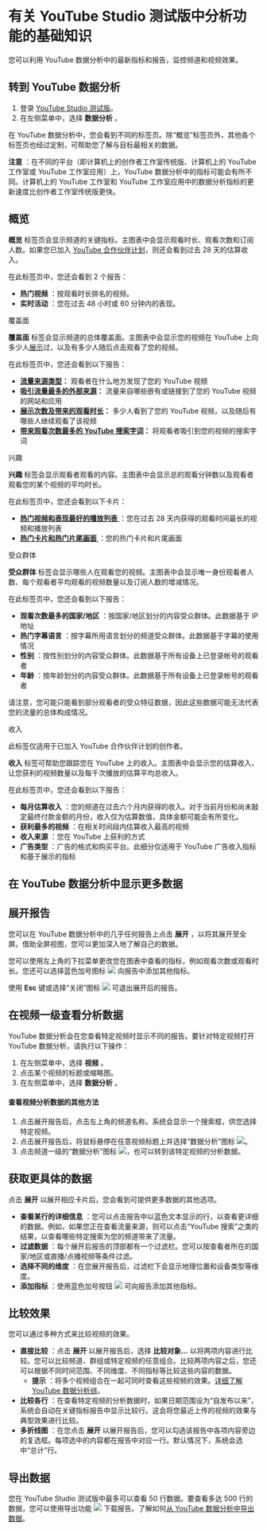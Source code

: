 # 有关 YouTube Studio 测试版中分析功能的基础知识

您可以利用 YouTube 数据分析中的最新指标和报告，监控频道和视频效果。

## 转到 YouTube 数据分析

1. 登录 [YouTube Studio 测试版](https://studio.youtube.com/)。
2. 在左侧菜单中，选择 **数据分析** 。

在 YouTube 数据分析中，您会看到不同的标签页。除“概览”标签页外，其他各个标签页也经过定制，可帮助您了解与目标最相关的数据。

**注意** ：在不同的平台（即计算机上的创作者工作室传统版、计算机上的 YouTube 工作室或 YouTube 工作室应用）上，YouTube 数据分析中的指标可能会有所不同。计算机上的 YouTube 工作室和 YouTube 工作室应用中的数据分析指标的更新速度比创作者工作室传统版更快。

## 概览

**概览** 标签页会显示频道的关键指标。主图表中会显示观看时长、观看次数和订阅人数。如果您已加入 [YouTube 合作伙伴计划](https://support.google.com/youtube/answer/72851)，则还会看到过去 28 天的估算收入。

在此标签页中，您还会看到 2 个报告：

* **热门视频** ：按观看时长排名的视频。
* **实时活动** ：您在过去 48 小时或 60 分钟内的表现。

覆盖面

**覆盖面** 标签会显示频道的总体覆盖面。主图表中会显示您的视频在 YouTube 上向多少人[展示](https://support.google.com/youtube/answer/7577430#impressions)过，以及有多少人随后点击观看了您的视频。

在此标签页中，您还会看到以下报告：

* **[流量来源类型](https://support.google.com/youtube/answer/9314355#traffic_sources)：** 观看者在什么地方发现了您的 YouTube 视频
* **[吸引流量最多的外部来源](https://support.google.com/youtube/answer/9314355#external)：** 流量来自哪些嵌有或链接到了您的 YouTube 视频的网站和应用
* **[展示次数及带来的观看时长](https://support.google.com/youtube/answer/9314486)：** 多少人看到了您的 YouTube 视频，以及随后有哪些人继续观看了该视频
* **[带来观看次数最多的 YouTube 搜索字词](https://support.google.com/youtube/answer/9314355#within)：** 将观看者吸引到您的视频的搜索字词

兴趣

**兴趣** 标签会显示观看者观看的内容。主图表中会显示总的观看分钟数以及观看者观看您的某个视频的平均时长。

在此标签页中，您还会看到以下卡片：

* [ **热门视频和表现最好的播放列表** ](https://support.google.com/youtube/answer/9313698)：您在过去 28 天内获得的观看时间最长的视频和播放列表
* [ **热门卡片和热门片尾画面** ](https://support.google.com/youtube/answer/9314487)：您的热门卡片和片尾画面

受众群体

**受众群体** 标签会显示哪些人在观看您的视频。主图表中会显示唯一身份观看者人数、每个观看者平均观看的视频数量以及订阅人数的增减情况。

在此标签页中，您还会看到以下报告：

* **观看次数最多的国家/地区** ：按国家/地区划分的内容受众群体。此数据基于 IP 地址
* **热门字幕语言** ：按字幕所用语言划分的频道受众群体。此数据基于字幕的使用情况
* **性别** ：按性别划分的内容受众群体。此数据基于所有设备上已登录帐号的观看者
* **年龄** ：按年龄划分的内容受众群体。此数据基于所有设备上已登录帐号的观看者

请注意，您可能只能看到部分观看者的受众特征数据，因此这些数据可能无法代表您的流量的总体构成情况。

收入

此标签仅适用于已加入 YouTube 合作伙伴计划的创作者。

**收入** 标签可帮助您跟踪您在 YouTube 上的收入。主图表中会显示您的估算收入、让您获利的视频数量以及每千次播放的估算平均总收入。

在此标签页中，您还会看到以下报告：

* **每月估算收入** ：您的频道在过去六个月内获得的收入。对于当前月份和尚未敲定最终付款金额的月份，收入仅为估算数值，具体金额可能会有所变化。
* **获利最多的视频** ：在相关时间段内估算收入最高的视频
* **收入来源** ：您在 YouTube 上获利的方式
* **广告类型** ：广告的格式和购买平台。此细分仅适用于 YouTube 广告收入指标和基于展示的指标

 

## 在 YouTube 数据分析中显示更多数据

## 展开报告

您可以在 YouTube 数据分析中的几乎任何报告上点击 **展开** ，以将其展开至全屏。借助全屏视图，您可以更加深入地了解自己的数据。

您可以使用左上角的下拉菜单更改您在图表中查看的指标，例如观看次数或观看时长。您还可以选择蓝色加号图标 ![](https://lh3.googleusercontent.com/W530tnWuJ9oYTmBxyUsVf7tziFqG6gPUAZ392X6QKYWKAZiZGkflGofGYJuVHy7L3g8=h18) 向报告中添加其他指标。

使用  **Esc**  键或选择“关闭”图标 ![](https://lh3.googleusercontent.com/1odSgxGB-HTQj2t9LcvA4sinN0REfaDsAsMhH5kciRUeVRIQFmPgOLcdOaXv_8zDst9t=w18) 可退出展开后的报告。

## 在视频一级查看分析数据

YouTube 数据分析会在您查看特定视频时显示不同的报告。要针对特定视频打开 YouTube 数据分析，请执行以下操作：

1. 在左侧菜单中，选择 **视频** 。
2. 点击某个视频的标题或缩略图。
3. 在左侧菜单中，选择 **数据分析** 。

#### 查看视频分析数据的其他方法

1. 点击展开报告后，点击左上角的频道名称。系统会显示一个搜索框，供您选择特定视频。
2. 点击展开报告后，将鼠标悬停在任意视频标题上并选择“数据分析”图标 ![](https://lh3.googleusercontent.com/9sn0MdRDtHz4IRutwsHveFAlXYUSM6kPanVjl1FaLojYd7rjlAPnmUKcxsSCQq-Kniv0=h18)。
3. 点击频道一级的“数据分析”图标 ![](https://lh3.googleusercontent.com/9sn0MdRDtHz4IRutwsHveFAlXYUSM6kPanVjl1FaLojYd7rjlAPnmUKcxsSCQq-Kniv0=h18)，也可以转到该特定视频的分析数据。

## 获取更具体的数据

点击 **展开** 以展开相应卡片后，您会看到可提供更多数据的其他选项。

* **查看某行的详细信息** ：您可以点击报告中以蓝色文本显示的行，以查看更详细的数据。例如，如果您正在查看流量来源，则可以点击“YouTube 搜索”之类的结果，以查看哪些特定搜索为您的频道带来了流量。
* **过滤数据** ：每个展开后报告的顶部都有一个过滤栏。您可以按查看者所在的国家/地区或直播/点播视频等条件过滤。
* **选择不同的维度** ：在您展开报告后，过滤栏下会显示地理位置和设备类型等维度。
* **添加指标** ：使用蓝色加号按钮 ![](https://lh3.googleusercontent.com/W530tnWuJ9oYTmBxyUsVf7tziFqG6gPUAZ392X6QKYWKAZiZGkflGofGYJuVHy7L3g8=h18) 可向报告添加其他指标。

## 比较效果

您可以通过多种方式来比较视频的效果。

* **直接比较** ：点击 **展开** 以展开报告后，选择 **比较对象…**  以将两项内容进行比较。您可以比较频道、群组或特定视频的任意组合。比较两项内容之后，您还可以根据不同时间范围、不同维度、不同指标等比较这些内容的数据。
  * **提示** ：将多个视频组合在一起可同时查看这些视频的效果。[详细了解 YouTube 数据分析组](https://support.google.com/youtube/answer/3529123)。
* **比较各行** ：在查看特定视频的分析数据时，如果日期范围设为“自发布以来”，系统会自动在关键指标报告中显示比较行。这会将您最近上传的视频的效果与典型效果进行比较。
* **多折线图** ：在您点击 **展开** 以展开报告后，您可以勾选该报告中各项内容旁边的复选框。每项选中的内容都在报告中对应一行。默认情况下，系统会选中“总计”行。

## 导出数据

您在 YouTube Studio 测试版中最多可以查看 50 行数据。要查看多达 500 行的数据，您可以使用导出功能 ![](https://lh3.googleusercontent.com/9kN1WTtNWXGrjNnjI_TN9BNwpR5HG837M99L34ygdxzzQ-Zcg5-TBnwWSQ46t4Acqs2C=h18) 下载报告。了解如何[从 YouTube 数据分析中导出数据](https://support.google.com/youtube/answer/9088722)。
